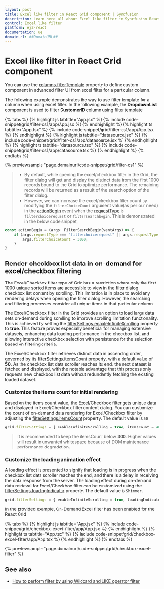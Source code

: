 ```yaml
---
layout: post
title: Excel like filter in React Grid component | Syncfusion
description: Learn here all about Excel like filter in Syncfusion React Grid component of Syncfusion Essential JS 2 and more.
control: Excel like filter 
platform: ej2-react
documentation: ug
domainurl: ##DomainURL##
---
```


# Excel like filter in React Grid component

You can use the [columns.filterTemplate](https://ej2.syncfusion.com/react/documentation/api/grid/column/#filtertemplate) property to define custom component in advanced filter UI from excel filter for a particular column.

The following example demonstrates the way to use filter template for a column when using excel filter. In the following example, the **DropdownList** component is used to filter **CustomerID** column using filter template.

{% tabs %}
{% highlight js tabtitle="App.jsx" %}
{% include code-snippet/grid/filter-cs1/app/App.jsx %}
{% endhighlight %}
{% highlight ts tabtitle="App.tsx" %}
{% include code-snippet/grid/filter-cs1/app/App.tsx %}
{% endhighlight %}
{% highlight js tabtitle="datasource.jsx" %}
{% include code-snippet/grid/filter-cs1/app/datasource.jsx %}
{% endhighlight %}
{% highlight ts tabtitle="datasource.tsx" %}
{% include code-snippet/grid/filter-cs1/app/datasource.tsx %}
{% endhighlight %}
{% endtabs %}

 {% previewsample "page.domainurl/code-snippet/grid/filter-cs1" %}

> * By default, while opening the excel/checkbox filter in the Grid, the filter dialog will get and display the distinct data from the first 1000 records bound to the Grid to optimize performance. The remaining records will be returned as a result of the search option of the filter dialog.
> * However, we can increase the excel/checkbox filter count by modifying the `filterChoiceCount` argument value(as per our need) in the [actionBegin](https://ej2.syncfusion.com/react/documentation/api/grid/#actionbegin) event when the [requestType](https://ej2.syncfusion.com/react/documentation/api/grid/filterEventArgs/#requesttype) is `filterchoicerequest` or `filtersearchbegin`. This is demonstrated in the below code snippet,

```ts
const actionBegin = (args: FilterSearchBeginEventArgs) => {
    if (args.requestType === "filterchoicerequest" || args.requestType === "filtersearchbegin") {
        args.filterChoiceCount = 3000;
    }
}
```

## Render checkbox list data in on-demand for excel/checkbox filtering

The Excel/Checkbox filter type of Grid has a restriction where only the first 1000 unique sorted items are accessible to view in the filter dialog checkbox list content by scrolling. This limitation is in place to avoid any rendering delays when opening the filter dialog. However, the searching and filtering processes consider all unique items in that particular column.

The Excel/Checkbox filter in the Grid provides an option to load large data sets on-demand during scrolling to improve scrolling limitation functionality. This is achieved by setting the [filterSettings.enableInfiniteScrolling](https://ej2.syncfusion.com/react/documentation/api/grid/filterSettings/#enableinfinitescrolling) property to **true**. This feature proves especially beneficial for managing extensive datasets, enhancing data loading performance in the checkbox list, and allowing interactive checkbox selection with persistence for the selection based on filtering criteria.

The Excel/Checkbox filter retrieves distinct data in ascending order, governed by its [filterSettings.itemsCount](https://ej2.syncfusion.com/react/documentation/api/grid/filterSettings/#itemscount) property, with a default value of **50**. As the checkbox list data scroller reaches its end, the next dataset is fetched and displayed, with the notable advantage that this process only requests new checkbox list data without redundantly fetching the existing loaded dataset.

### Customize the items count for initial rendering

Based on the items count value, the Excel/Checkbox filter gets unique data and displayed in Excel/Checkbox filter content dialog. You can customize the count of on-demand data rendering for Excel/Checkbox filter by adjusting the [filterSettings.itemsCount](https://ej2.syncfusion.com/react/documentation/api/grid/filterSettings/#itemscount) property. The default value is `50`

```ts
grid.filterSettings = { enableInfiniteScrolling = true, itemsCount = 40 };
```

> It is recommended to keep the itemsCount below **300**. Higher values will result in unwanted whitespace because of DOM maintenance performance degradation.

### Customize the loading animation effect

A loading effect is presented to signify that loading is in progress when the checkbox list data scroller reaches the end, and there is a delay in receiving the data response from the server. The loading effect during on-demand data retrieval for Excel/Checkbox filter can be customized using the [filterSettings.loadingIndicator](https://ej2.syncfusion.com/react/documentation/api/grid/filterSettings/#loadingindicator) property. The default value is `Shimmer`.

```ts
grid.filterSettings = { enableInfiniteScrolling = true, loadingIndicator = 'Spinner' };
```

In the provided example, On-Demand Excel filter has been enabled for the React Grid

{% tabs %}
{% highlight js tabtitle="App.jsx" %}
{% include code-snippet/grid/checkbox-excel-filter/app/App.jsx %}
{% endhighlight %}
{% highlight ts tabtitle="App.tsx" %}
{% include code-snippet/grid/checkbox-excel-filter/app/App.tsx %}
{% endhighlight %}
{% endtabs %}

 {% previewsample "page.domainurl/code-snippet/grid/checkbox-excel-filter" %}

## See also

* [How to perform filter by using Wildcard and LIKE operator filter](./filtering/#wildcard-and-like-operator-filter)
